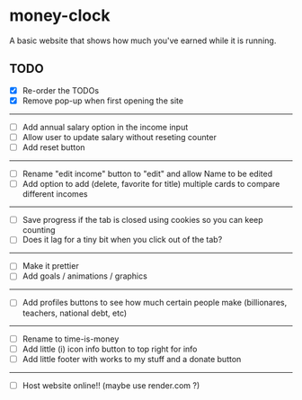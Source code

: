 # money-clock
A basic website that shows how much you've earned while it is running.

## TODO
- [x] Re-order the TODOs
- [x] Remove pop-up when first opening the site
---
- [ ] Add annual salary option in the income input
- [ ] Allow user to update salary without reseting counter
- [ ] Add reset button
---
- [ ] Rename "edit income" button to "edit" and allow Name to be edited
- [ ] Add option to add (delete, favorite for title) multiple cards to compare different incomes
---
- [ ] Save progress if the tab is closed using cookies so you can keep counting
- [ ] Does it lag for a tiny bit when you click out of the tab?
---
- [ ] Make it prettier
- [ ] Add goals / animations / graphics
---
- [ ] Add profiles buttons to see how much certain people make (billionares, teachers, national debt, etc)
---
- [ ] Rename to time-is-money
- [ ] Add little (i) icon info button to top right for info
- [ ] Add little footer with works to my stuff and a donate button
---
- [ ] Host website online!! (maybe use render.com ?)